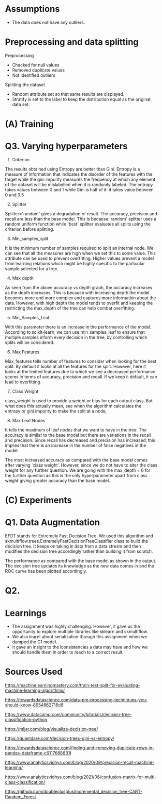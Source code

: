 # Assumptions

*   The data does not have any outliers.

# Preprocessing and data splitting

Preprocessing

*   Checked for null values
*   Removed duplicate values
*   Not identified outliers

Splitting the dataset

*   Random attribute set so that same results are displayed.
*   Stratify is set to the label to keep the distribution equal as the original data set.

# (A) Training

# Q3. Varying hyperparameters

1. Criterion

The results obtained using Entropy are better than Gini. Entropy is a measure of information that indicates the disorder of the features with the target while the gini impurity measures the frequency at which any element of the dataset will be mislabelled when it is randomly labeled. 
The entropy takes values between 0 and 1 while Gini is half of it: it takes value between 0 and 0.5

2. Splitter

Splitter='random' gives a degradation of result. The accuracy, precision and recall are less than the base model. This is because 'random' splitter uses a random uniform function while 'best' splitter evaluates all splits using the criterion before splitting.

3. Min_samples_split

It is the minimum number of samples required to split an internal node. We can see that all the measures are high when we set this to some value. This attribute can be used to prevent overfitting. Higher values prevent a model from learning relations which might be highly specific to the particular sample selected for a tree.

4. Max depth

As seen from the above accuracy vs depth graph, the accuracy increases as the depth increases. This is because with increasing depth the model becomes more and more complex and captures more information about the data. However, with high depth the model tends to overfit and keeping the restricting the max_depth of the tree can help combat overfitting.

5. Min_Samples_Leaf

With this parameter there is an increase in the performance of the model. According to scikit-learn, we can use min_samples_leaf to ensure that multiple samples inform every decision in the tree, by controlling which splits will be considered. 

6. Max Features

Max_features tells number of features to consider when looking for the best split. By default it looks at all the features for the split. However, here it looks at the limited features due to which we see a decreased performance scores in terms of accuracy, precision and recall. If we keep it default, it can lead to overfitting.

7. Class Weight

class_weight is used to provide a weight or bias for each output class. But what does this actually mean, see when the algorithm calculates the entropy or gini impurity to make the split at a node,

8. Max Leaf Nodes

It tells the maximum of leaf nodes that we want to have in the tree. The accuracy is similar to the base model but there are variations in the recall and precision. Since recall has decreased and precision has increased, this implies that there is an increase in the number of false negatives in the model.

The most increased accuracy as compared with the base model comes after varying 'class weight'. However, since we do not have to alter the class weight for any further question. We are going with the max_depth = 6 for the further question as this is the only hyperparameter apart from class weight giving greater accuracy than the base model.

# (C) Experiments

# Q1. Data Augmentation
EFDT stands for Extremely Fast Decision Tree. We used this algorithm and skmultiflow.trees.ExtremelyFastDecisionTreeClassifier class to build the decision tree. It keeps on taking in data from a data stream and then modifies the decision tree accordingly rather than building it from scratch.

The performance as compared with the base model as shown in the output. The decision tree updates its knowledge as the new data comes in and the ROC curve has been plotted accordingly.

# Q2. 

# Learnings

*   The assignment was highly challenging. However, it gave us the opportunity to explore multiple libraries like sklearn and skmultiflow.
*   We also learnt about serialization through this assignment when we dumped the C1 model.
*   It gave an insight to the iconsistencies a data may have and how we should handle them in order to reach to a correct result.

# Sources Used

https://machinelearningmastery.com/train-test-split-for-evaluating-machine-learning-algorithms/

https://towardsdatascience.com/data-pre-processing-techniques-you-should-know-8954662716d6

https://www.datacamp.com/community/tutorials/decision-tree-classification-python

https://mljar.com/blog/visualize-decision-tree/

https://quantdare.com/decision-trees-gini-vs-entropy/

https://towardsdatascience.com/finding-and-removing-duplicate-rows-in-pandas-dataframe-c6117668631f

https://www.analyticsvidhya.com/blog/2020/09/precision-recall-machine-learning/

https://www.analyticsvidhya.com/blog/2021/06/confusion-matrix-for-multi-class-classification/

https://github.com/doubleplusplus/incremental_decision_tree-CART-Random_Forest

